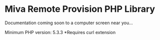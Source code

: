 # Miva Remote Provision PHP Library


Documentation coming soon to a computer screen near you...

Minimum PHP version: 5.3.3 *Requires curl extension
